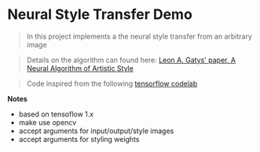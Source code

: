 # Neural Style Transfer Demo

> In this project implements a the neural style transfer from an arbitrary image

> Details on the algorithm can found here: <a href="https://arxiv.org/abs/1508.06576" target="_blank"> Leon A. Gatys' paper, A Neural Algorithm of Artistic Style </a>

> Code inspired from the following <a href="https://github.com/tensorflow/models/blob/master/research/nst_blogpost/4_Neural_Style_Transfer_with_Eager_Execution.ipynb" target="_blank">tensorflow codelab</a>

**Notes**

- based on tensoflow 1.x
- make use opencv
- accept arguments for input/output/style images
- accept arguments for styling weights